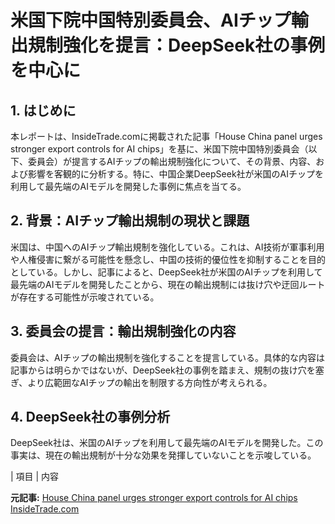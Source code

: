 # 米国下院中国特別委員会、AIチップ輸出規制強化を提言：DeepSeek社の事例を中心に

## 1. はじめに

本レポートは、InsideTrade.comに掲載された記事「House China panel urges stronger export controls for AI chips」を基に、米国下院中国特別委員会（以下、委員会）が提言するAIチップの輸出規制強化について、その背景、内容、および影響を客観的に分析する。特に、中国企業DeepSeek社が米国のAIチップを利用して最先端のAIモデルを開発した事例に焦点を当てる。

## 2. 背景：AIチップ輸出規制の現状と課題

米国は、中国へのAIチップ輸出規制を強化している。これは、AI技術が軍事利用や人権侵害に繋がる可能性を懸念し、中国の技術的優位性を抑制することを目的としている。しかし、記事によると、DeepSeek社が米国のAIチップを利用して最先端のAIモデルを開発したことから、現在の輸出規制には抜け穴や迂回ルートが存在する可能性が示唆されている。

## 3. 委員会の提言：輸出規制強化の内容

委員会は、AIチップの輸出規制を強化することを提言している。具体的な内容は記事からは明らかではないが、DeepSeek社の事例を踏まえ、規制の抜け穴を塞ぎ、より広範囲なAIチップの輸出を制限する方向性が考えられる。

## 4. DeepSeek社の事例分析

DeepSeek社は、米国のAIチップを利用して最先端のAIモデルを開発した。この事実は、現在の輸出規制が十分な効果を発揮していないことを示唆している。

| 項目 | 内容 

**元記事:** [House China panel urges stronger export controls for AI chips InsideTrade.com](https://insidetrade.com/daily-news/house-china-panel-urges-stronger-export-controls-ai-chips)